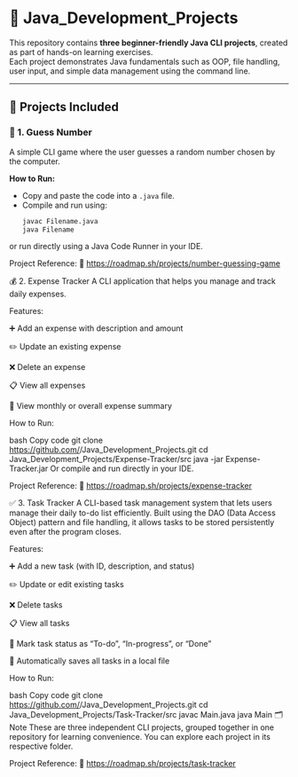 # 🧠 Java_Development_Projects

This repository contains **three beginner-friendly Java CLI projects**, created as part of hands-on learning exercises.  
Each project demonstrates Java fundamentals such as OOP, file handling, user input, and simple data management using the command line.

---

## 🚀 Projects Included

### 🎯 1. Guess Number
A simple CLI game where the user guesses a random number chosen by the computer.

**How to Run:**
- Copy and paste the code into a `.java` file.  
- Compile and run using:
  ```bash
  javac Filename.java
  java Filename
or run directly using a Java Code Runner in your IDE.

Project Reference:
🔗 https://roadmap.sh/projects/number-guessing-game

💰 2. Expense Tracker
A CLI application that helps you manage and track daily expenses.

Features:

➕ Add an expense with description and amount

✏️ Update an existing expense

❌ Delete an expense

📋 View all expenses

📅 View monthly or overall expense summary

How to Run:

bash
Copy code
git clone https://github.com/<keerthivasan0108>/Java_Development_Projects.git
cd Java_Development_Projects/Expense-Tracker/src
java -jar Expense-Tracker.jar
Or compile and run directly in your IDE.

Project Reference:
🔗 https://roadmap.sh/projects/expense-tracker

✅ 3. Task Tracker
A CLI-based task management system that lets users manage their daily to-do list efficiently.
Built using the DAO (Data Access Object) pattern and file handling, it allows tasks to be stored persistently even after the program closes.

Features:

➕ Add a new task (with ID, description, and status)

✏️ Update or edit existing tasks

❌ Delete tasks

📋 View all tasks

🔄 Mark task status as “To-do”, “In-progress”, or “Done”

💾 Automatically saves all tasks in a local file

How to Run:

bash
Copy code
git clone https://github.com/<keerthivasan0108>/Java_Development_Projects.git
cd Java_Development_Projects/Task-Tracker/src
javac Main.java
java Main
🗂️ Note
These are three independent CLI projects, grouped together in one repository for learning convenience.
You can explore each project in its respective folder.

Project Reference:
🔗 https://roadmap.sh/projects/task-tracker
